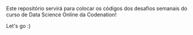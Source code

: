 Este repositório servirá para colocar os códigos dos desafios semanais do curso de Data Science Online da Codenation! 

Let's go :) 
